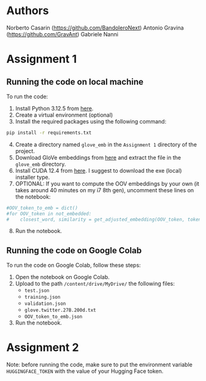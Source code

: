 # Authors

Norberto Casarin (https://github.com/BandoleroNext)
Antonio Gravina (https://github.com/GravAnt)
Gabriele Nanni

# Assignment 1

## Running the code on local machine
To run the code:
1. Install Python 3.12.5 from [here](https://www.python.org/downloads/release/python-3125/).
2. Create a virtual environment (optional)
3. Install the required packages using the following command:
```bash
pip install -r requirements.txt
```
4. Create a directory named `glove_emb` in the `Assignment 1` directory of the project.
5. Download GloVe embeddings from [here](https://nlp.stanford.edu/data/glove.twitter.27B.zip) and extract the file in the `glove_emb` directory.
6. Install CUDA 12.4 from [here](https://developer.nvidia.com/cuda-12-4-0-download-archive). I suggest to download the exe (local) installer type.
7. OPTIONAL: If you want to compute the OOV embeddings by your own (it takes around 40 minutes on my i7 8th gen), uncomment these lines on the notebook:
```python
#OOV_token_to_emb = dict()
#for OOV_token in not_embedded:
#    closest_word, similarity = get_adjusted_embedding(OOV_token, token_to_emb, OOV_token_to_emb)
```
8. Run the notebook.

## Running the code on Google Colab
To run the code on Google Colab, follow these steps:
1. Open the notebook on Google Colab.
2. Upload to the path `/content/drive/MyDrive/` the following files:
    - `test.json`
    - `training.json`
    - `validation.json`
    - `glove.twitter.27B.200d.txt`
    - `OOV_token_to_emb.json`
3. Run the notebook.


# Assignment 2

Note: before running the code, make sure to put the environment variable `HUGGINGFACE_TOKEN` with the value of your Hugging Face token.
